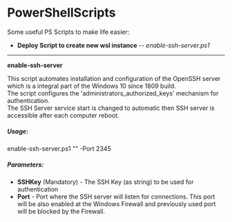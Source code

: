 # PowerShellScripts

Some useful PS Scripts to make life easier:

* **Deploy Script to create new wsl instance** --  _enable-ssh-server.ps1_
-------------------------------------------------
**enable-ssh-server**

This script automates installation and configuration of the OpenSSH server which is a integral part of the Windows 10 since 1809 build.\
The script configures the 'administrators_authorized_keys' mechanism for authentication.\
The SSH Server service start is changed to automatic then SSH server is accessible after each computer reboot.

##### Usage:

enable-ssh-server.ps1 "<place key string here>" -Port 2345

##### Parameters:

* **SSHKey** (Mandatory) - The SSH Key (as string) to be used for authentication
* **Port** - Port where the SSH server will listen for connections. This port will be also enabled at the Windows Firewall and previously used port will be blocked by the Firewall.
